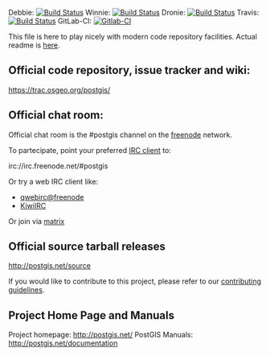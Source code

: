 Debbie:
   [![Build Status](https://debbie.postgis.net/buildStatus/icon?job=PostGIS_2.5)](https://debbie.postgis.net/view/PostGIS/job/PostGIS_2.5/)
Winnie:
 [![Build Status](https://debbie.postgis.net:444/buildStatus/icon?job=PostGIS_2.5)](https://debbie.postgis.net:444/view/PostGIS/job/PostGIS_2.5/)
Dronie:
 [![Build Status](https://dronie.osgeo.org/api/badges/postgis/postgis/status.svg?ref=refs/heads/stable-2.5)](https://dronie.osgeo.org/postgis/postgis?branch=stable-2.5)
Travis:
 [![Build Status](https://secure.travis-ci.org/postgis/postgis.svg)](http://travis-ci.org/postgis/postgis)
GitLab-CI:
 [![Gitlab-CI](https://gitlab.com/postgis/postgis/badges/stable-2.5/build.svg)](https://gitlab.com/postgis/postgis/commits/stable-2.5)

This file is here to play nicely with modern code repository facilities.
Actual readme is [here](README.postgis).

## Official code repository, issue tracker and wiki:
https://trac.osgeo.org/postgis/

## Official chat room:

Official chat room is the #postgis channel on the
[freenode](https://freenode.net) network.

To partecipate, point your preferred
[IRC client](https://en.wikipedia.org/wiki/Comparison_of_Internet_Relay_Chat_clients)
to:

 irc://irc.freenode.net/#postgis

Or try a web IRC client like:
 - [qwebirc@freenode](https://webchat.freenode.net/?channels=#postgis)
 - [KiwiIRC](https://kiwiirc.com/client/irc.freenode.net/#postgis)

Or join via [matrix](https://matrix.to/#/#postgis:matrix.org)

## Official source tarball releases

http://postgis.net/source

If you would like to contribute to this project, please refer to our
[contributing guidelines](CONTRIBUTING.md).

## Project Home Page and Manuals
Project homepage: http://postgis.net/
PostGIS Manuals: http://postgis.net/documentation
